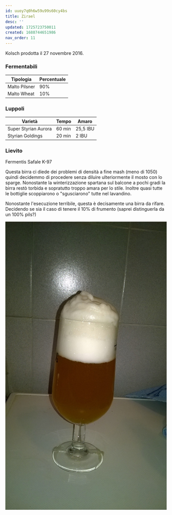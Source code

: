 ```yaml
---
id: uuoy7q0h6w59u99s60cy4bs
title: Zirael
desc: ''
updated: 1725723750011
created: 1688744651986
nav_order: 11
---
```

Kolsch prodotta il 27 novembre 2016.

### Fermentabili

| Tipologia     | Percentuale |
|---------------|-------------|
| Malto Pilsner | 90%         |
| Malto Wheat   | 10%         |

### Luppoli

| Varietà              | Tempo  | Amaro    |
|----------------------|--------|----------|
| Super Styrian Aurora | 60 min | 25,5 IBU |
| Styrian Goldings     | 20 min | 2 IBU    |

### Lievito

Fermentis Safale K-97

Questa birra ci diede dei problemi di densità a fine mash (meno di 1050) quindi decidemmo di procedere senza diluire ulteriormente il mosto con lo sparge. Nonostante la winterizzazione spartana sul balcone a pochi gradi la birra restò torbida e sopratutto troppo amara per lo stile. Inoltre quasi tutte le bottiglie scoppiarono o "sgusciarono" tutte nel lavandino.

Nonostante l'esecuzione terribile, questa è decisamente una birra da rifare. Decidendo se sia il caso di tenere il 10% di frumento (saprei distinguerla da un 100% pils?)

![image](./assets/images/zirael.jpg)
